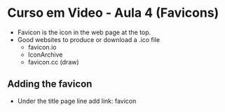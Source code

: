 # Curso em Video - Aula 4 (Favicons)

* Favicon is the icon in the web page at the top. 
* Good websites to produce or download a .ico file
    * favicon.io
    * IconArchive
    * favicon.cc (draw)

## Adding the favicon 
* Under the title page line add link: favicon 



